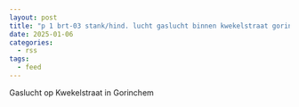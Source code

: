 ```yaml
---
layout: post
title: "p 1 brt-03 stank/hind. lucht gaslucht binnen kwekelstraat gorinchem 188132"
date: 2025-01-06
categories: 
  - rss
tags: 
  - feed
---
```


Gaslucht op Kwekelstraat in Gorinchem
